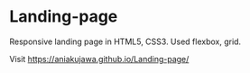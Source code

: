 # Landing-page
Responsive landing page in HTML5, CSS3. Used flexbox, grid.

Visit https://aniakujawa.github.io/Landing-page/
